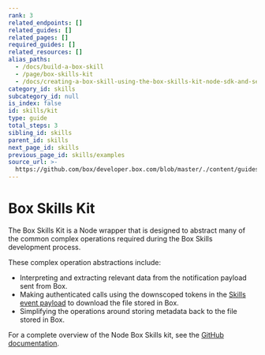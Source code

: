 ```yaml
---
rank: 3
related_endpoints: []
related_guides: []
related_pages: []
required_guides: []
related_resources: []
alias_paths:
  - /docs/build-a-box-skill
  - /page/box-skills-kit
  - /docs/creating-a-box-skill-using-the-box-skills-kit-node-sdk-and-serverless
category_id: skills
subcategory_id: null
is_index: false
id: skills/kit
type: guide
total_steps: 3
sibling_id: skills
parent_id: skills
next_page_id: skills
previous_page_id: skills/examples
source_url: >-
  https://github.com/box/developer.box.com/blob/master/./content/guides/skills/kit.md
---
```


# Box Skills Kit

The Box Skills Kit is a Node wrapper that is designed to abstract many of the
common complex operations required during the Box Skills development process.

These complex operation abstractions include:

* Interpreting and extracting relevant data from the notification payload sent
from Box.
* Making authenticated calls using the downscoped tokens in the
[Skills event payload](guide://skills/handle/payload) to download the file
stored in Box.
* Simplifying the operations around storing metadata back to the file stored in
Box.

For a complete overview of the Node Box Skills kit, see the
[GitHub documentation][github-skills-kit].

[github-skills-kit]: https://github.com/box/box-skills-kit-nodejs/tree/master/skills-kit-library
